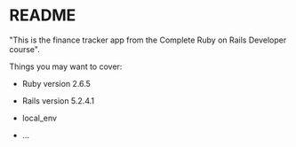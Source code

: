 # README

"This is the finance tracker app from the Complete Ruby on Rails Developer course".

Things you may want to cover:

* Ruby version 2.6.5

* Rails version 5.2.4.1

* local_env

* ...
